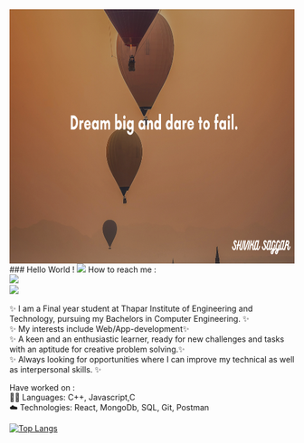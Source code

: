 
<img align='center' src="https://github.com/shivikasaggar/shivikasaggar/blob/main/SHIVIKA%20SAGGAR.png" width="1000" height="450" >
### Hello World ! <img src="https://raw.githubusercontent.com/MartinHeinz/MartinHeinz/master/wave.gif" width="30px">
How to reach me : </br>
<img src="https://img.shields.io/badge/linkedin-%230077B5.svg?&style=for-the-badge&logo=linkedin&logoColor=white" /> </br>
<img src="https://img.shields.io/badge/gmail-D14836?&style=for-the-badge&logo=gmail&logoColor=white" />



✨ I am a Final year student at Thapar Institute of Engineering and Technology, pursuing my Bachelors in Computer Engineering. ✨</br>
✨ My interests include Web/App-development✨</br>
✨ A keen and an enthusiastic learner, ready for new challenges and tasks with an aptitude for creative problem solving.✨ </br>
✨ Always looking for opportunities where I can improve my technical as well as interpersonal skills. ✨


Have worked on :</br>
👨‍💻 Languages: C++, Javascript,C </br>
☁️ Technologies: React, MongoDb, SQL, Git, Postman


[![Top Langs](https://github-readme-stats.vercel.app/api/top-langs/?username=shivikasaggar&layout=compact)](https://github.com/shivikasaggar/github-readme-stats)

<!--
**shivikasaggar/shivikasaggar** is a ✨ _special_ ✨ repository because its `README.md` (this file) appears on your GitHub profile.

Here are some ideas to get you started:

- 🔭 I’m currently working on ...
- 🌱 I’m currently learning ...
- 👯 I’m looking to collaborate on ...
- 🤔 I’m looking for help with ...
- 💬 Ask me about ...
- 📫 How to reach me: ...
- 😄 Pronouns: ...
- ⚡ Fun fact: ...
--> 
